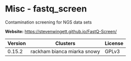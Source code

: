 # Misc - fastq_screen

Contamination screening for NGS data sets



**Website:** <https://stevenwingett.github.io/FastQ-Screen/>

| Version | Clusters | License |
| ------- | -------- | ------- |
| 0.15.2 | rackham bianca miarka snowy | GPLv3 |
